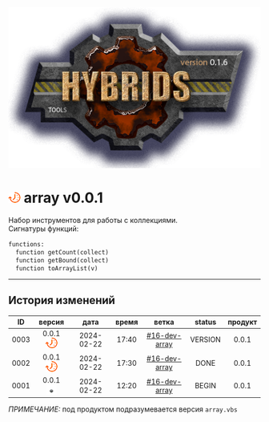 [![logo](../logo.png)](../docs.md "documentation") 

[M]: ../docs.md        "родитель"
[P]: ../icons/progress.png  "в процессе..."
[S]: ../icons/success.png   "ошибок не обнаружено"
[E]: ../icons/empty.png     "нет данных"

[![P]][M] array v0.0.1
======================
Набор инструментов для работы с коллекциями.  
Сигнатуры функций:  

```vbs
functions:
  function getCount(collect)
  function getBound(collect)
  function toArrayList(v)
```

--------------------------------------------------------------------------------

История изменений 
-----------------

| **ID** |      версия     |    дата    | время |      ветка      | status  | продукт |  
|:------:|:---------------:|:----------:|:-----:|:---------------:|:-------:|:-------:|  
|  0003  | 0.0.1 [![P]][M] | 2024-02-22 | 17:40 | [#16-dev-array] | VERSION |  0.0.1  |  
|  0002  | 0.0.1 [![P]][M] | 2024-02-22 | 17:30 | [#16-dev-array] |  DONE   |  0.0.1  |  
|  0001  | 0.0.1 [![E]][M] | 2024-02-22 | 12:20 | [#16-dev-array] |  BEGIN  |  0.0.1  |  

*ПРИМЕЧАНИЕ:* под продуктом подразумевается версия `array.vbs`  

[#16-dev-array]: ../history.md#-v015-dev
